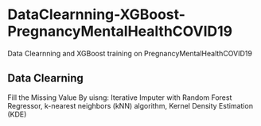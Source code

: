 # DataClearnning-XGBoost-PregnancyMentalHealthCOVID19
Data Clearnning and XGBoost training on PregnancyMentalHealthCOVID19
## Data Clearning
Fill the Missing Value By uisng:
Iterative Imputer with Random Forest Regressor, 
k-nearest neighbors (kNN) algorithm, 
Kernel Density Estimation (KDE)
